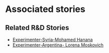 # Associated stories

<!-- !!DO NOT REMOVE!! start autogenerated hyperlinks -->
## Related R&D Stories
- [Experimenter\-Syria\-Mohamed Hanana](/RnD-Archive/stories/?doc=Mohamed%20Syria_LQ-en-US)
- [Experimenter\-Argentina\- Lorena Moskovich](/RnD-Archive/stories/?doc=Lorena%20Argentina_LQ-en-US)
<!-- !!DO NOT REMOVE!! end autogenerated hyperlinks -->